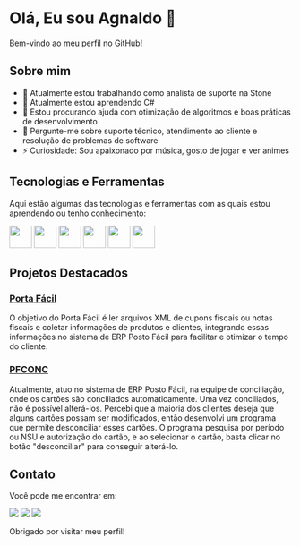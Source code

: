 # Olá, Eu sou Agnaldo 👋

Bem-vindo ao meu perfil no GitHub!

## Sobre mim

- 🔭 Atualmente estou trabalhando como analista de suporte na Stone
- 🌱 Atualmente estou aprendendo C#
- 🤔 Estou procurando ajuda com otimização de algoritmos e boas práticas de desenvolvimento
- 💬 Pergunte-me sobre suporte técnico, atendimento ao cliente e resolução de problemas de software
- ⚡ Curiosidade: Sou apaixonado por música, gosto de jogar e ver animes

## Tecnologias e Ferramentas

Aqui estão algumas das tecnologias e ferramentas com as quais estou aprendendo ou tenho conhecimento:

<p>
  <img src="https://cdn.jsdelivr.net/gh/devicons/devicon/icons/git/git-original.svg" width="40" height="40"/>
  <img src="https://cdn.jsdelivr.net/gh/devicons/devicon@latest/icons/c/c-original.svg" width="40" height="40" />       
  <img src="https://cdn.jsdelivr.net/gh/devicons/devicon/icons/java/java-original.svg" width="40" height="40"/>
  <img src="https://cdn.jsdelivr.net/gh/devicons/devicon@latest/icons/csharp/csharp-original.svg" width="40" height="40"/>      
  <img src="https://cdn.jsdelivr.net/gh/devicons/devicon@latest/icons/mysql/mysql-original.svg" width="40" height="40" />
  <img src="https://cdn.jsdelivr.net/gh/devicons/devicon@latest/icons/visualstudio/visualstudio-original.svg" width="40" height="40"/>
          
          
</p>

## Projetos Destacados

### [Porta Fácil]([[link-do-projeto-1]()](https://github.com/agnaldinho/Projeto-xml-PostoFacil))
O objetivo do Porta Fácil é ler arquivos XML de cupons fiscais ou notas fiscais e coletar informações de produtos e clientes, integrando essas informações no sistema de ERP Posto Fácil para facilitar e otimizar o tempo do cliente.

### [PFCONC]((https://github.com/agnaldinho/Projeto-Conciliacao))
Atualmente, atuo no sistema de ERP Posto Fácil, na equipe de conciliação, onde os cartões são conciliados automaticamente. Uma vez conciliados, não é possível alterá-los. Percebi que a maioria dos clientes deseja que alguns cartões possam ser modificados, então desenvolvi um programa que permite desconciliar esses cartões. O programa pesquisa por período ou NSU e autorização do cartão, e ao selecionar o cartão, basta clicar no botão "desconciliar" para conseguir alterá-lo.

## Contato

Você pode me encontrar em:

<div>
<a href="https://www.instagram.com/agnas0/" target="_blank"><img loading="lazy" src="https://img.shields.io/badge/-Instagram-%23E4405F?style=for-the-badge&logo=instagram&logoColor=white" target="_blank"></a>
<a href = "mailto:agnaldopereira97@gmail.com"><img loading="lazy" src="https://img.shields.io/badge/Gmail-D14836?style=for-the-badge&logo=gmail&logoColor=white" target="_blank"></a>
<a href="https://www.linkedin.com/in/agnaldo-pereira-da-silva-junior-2b08181a2/" target="_blank"><img loading="lazy" src="https://img.shields.io/badge/-LinkedIn-%230077B5?style=for-the-badge&logo=linkedin&logoColor=white" target="_blank"></a>   
</div>


Obrigado por visitar meu perfil!
